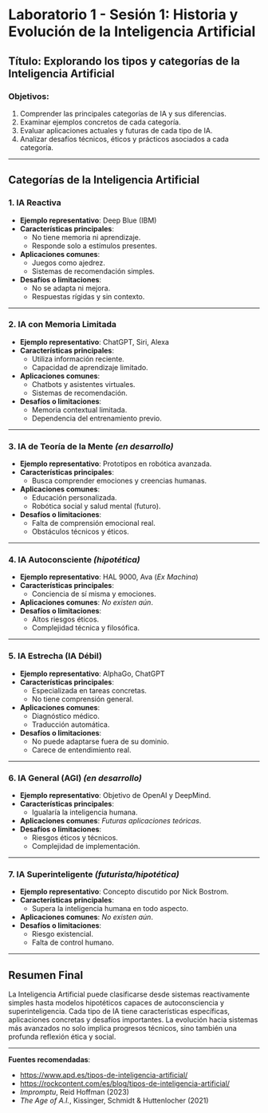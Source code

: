 # Laboratorio 1 - Sesión 1: Historia y Evolución de la Inteligencia Artificial

## Título: Explorando los tipos y categorías de la Inteligencia Artificial

### Objetivos:

1. Comprender las principales categorías de IA y sus diferencias.
2. Examinar ejemplos concretos de cada categoría.
3. Evaluar aplicaciones actuales y futuras de cada tipo de IA.
4. Analizar desafíos técnicos, éticos y prácticos asociados a cada categoría.

---

## Categorías de la Inteligencia Artificial

### 1. **IA Reactiva**

- **Ejemplo representativo**: Deep Blue (IBM)
- **Características principales**:
  - No tiene memoria ni aprendizaje.
  - Responde solo a estímulos presentes.
- **Aplicaciones comunes**:
  - Juegos como ajedrez.
  - Sistemas de recomendación simples.
- **Desafíos o limitaciones**:
  - No se adapta ni mejora.
  - Respuestas rígidas y sin contexto.

---

### 2. **IA con Memoria Limitada**

- **Ejemplo representativo**: ChatGPT, Siri, Alexa
- **Características principales**:
  - Utiliza información reciente.
  - Capacidad de aprendizaje limitado.
- **Aplicaciones comunes**:
  - Chatbots y asistentes virtuales.
  - Sistemas de recomendación.
- **Desafíos o limitaciones**:
  - Memoria contextual limitada.
  - Dependencia del entrenamiento previo.

---

### 3. **IA de Teoría de la Mente** _(en desarrollo)_

- **Ejemplo representativo**: Prototipos en robótica avanzada.
- **Características principales**:
  - Busca comprender emociones y creencias humanas.
- **Aplicaciones comunes**:
  - Educación personalizada.
  - Robótica social y salud mental (futuro).
- **Desafíos o limitaciones**:
  - Falta de comprensión emocional real.
  - Obstáculos técnicos y éticos.

---

### 4. **IA Autoconsciente** _(hipotética)_

- **Ejemplo representativo**: HAL 9000, Ava (_Ex Machina_)
- **Características principales**:
  - Conciencia de sí misma y emociones.
- **Aplicaciones comunes**: _No existen aún_.
- **Desafíos o limitaciones**:
  - Altos riesgos éticos.
  - Complejidad técnica y filosófica.

---

### 5. **IA Estrecha (IA Débil)**

- **Ejemplo representativo**: AlphaGo, ChatGPT
- **Características principales**:
  - Especializada en tareas concretas.
  - No tiene comprensión general.
- **Aplicaciones comunes**:
  - Diagnóstico médico.
  - Traducción automática.
- **Desafíos o limitaciones**:
  - No puede adaptarse fuera de su dominio.
  - Carece de entendimiento real.

---

### 6. **IA General (AGI)** _(en desarrollo)_

- **Ejemplo representativo**: Objetivo de OpenAI y DeepMind.
- **Características principales**:
  - Igualaría la inteligencia humana.
- **Aplicaciones comunes**: _Futuras aplicaciones teóricas_.
- **Desafíos o limitaciones**:
  - Riesgos éticos y técnicos.
  - Complejidad de implementación.

---

### 7. **IA Superinteligente** _(futurista/hipotética)_

- **Ejemplo representativo**: Concepto discutido por Nick Bostrom.
- **Características principales**:
  - Supera la inteligencia humana en todo aspecto.
- **Aplicaciones comunes**: _No existen aún_.
- **Desafíos o limitaciones**:
  - Riesgo existencial.
  - Falta de control humano.

---

## Resumen Final

La Inteligencia Artificial puede clasificarse desde sistemas reactivamente simples hasta modelos hipotéticos capaces de autoconsciencia y superinteligencia. Cada tipo de IA tiene características específicas, aplicaciones concretas y desafíos importantes. La evolución hacia sistemas más avanzados no solo implica progresos técnicos, sino también una profunda reflexión ética y social.

---

**Fuentes recomendadas**:

- https://www.apd.es/tipos-de-inteligencia-artificial/
- https://rockcontent.com/es/blog/tipos-de-inteligencia-artificial/
- _Impromptu_, Reid Hoffman (2023)
- _The Age of A.I._, Kissinger, Schmidt & Huttenlocher (2021)
